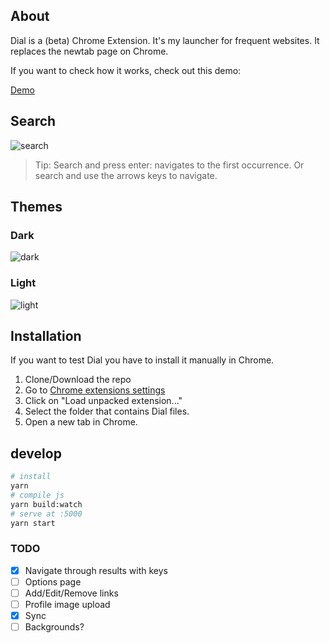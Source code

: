 ## About

Dial is a (beta) Chrome Extension. It's my launcher for frequent websites.
It replaces the newtab page on Chrome.

If you want to check how it works, check out this demo:

[Demo](http://singuerinc.github.io/dial/)

## Search

![search](https://dl.dropbox.com/s/3mlciiqo2myc9m7/search_anim.gif)

> Tip: Search and press enter: navigates to the first occurrence. Or search and use the arrows keys to navigate.

## Themes

### Dark

![dark](https://dl.dropboxusercontent.com/s/6pc8wnrl6iwkyk5/theme_dark.png)

### Light

![light](https://dl.dropboxusercontent.com/s/6qubb6481o5a2ry/theme_light.png)

## Installation

If you want to test Dial you have to install it manually in Chrome.

1.  Clone/Download the repo
2.  Go to [Chrome extensions settings](chrome://extensions/)
3.  Click on "Load unpacked extension..."
4.  Select the folder that contains Dial files.
5.  Open a new tab in Chrome.

## develop

```sh
# install
yarn
# compile js
yarn build:watch
# serve at :5000
yarn start
```

### TODO

- [x] Navigate through results with keys
- [ ] Options page
- [ ] Add/Edit/Remove links
- [ ] Profile image upload
- [x] Sync
- [ ] Backgrounds?
